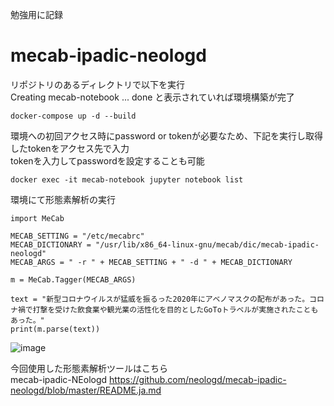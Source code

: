 勉強用に記録
# mecab-ipadic-neologd  
リポジトリのあるディレクトリで以下を実行  
Creating mecab-notebook ... done と表示されていれば環境構築が完了 
```
docker-compose up -d --build
```

環境への初回アクセス時にpassword or tokenが必要なため、下記を実行し取得したtokenをアクセス先で入力   
tokenを入力してpasswordを設定することも可能  
```
docker exec -it mecab-notebook jupyter notebook list  
```

環境にて形態素解析の実行  
```
import MeCab

MECAB_SETTING = "/etc/mecabrc"
MECAB_DICTIONARY = "/usr/lib/x86_64-linux-gnu/mecab/dic/mecab-ipadic-neologd"
MECAB_ARGS = " -r " + MECAB_SETTING + " -d " + MECAB_DICTIONARY

m = MeCab.Tagger(MECAB_ARGS)

text = "新型コロナウイルスが猛威を振るった2020年にアベノマスクの配布があった。コロナ禍で打撃を受けた飲食業や観光業の活性化を目的としたGoToトラベルが実施されたこともあった。"
print(m.parse(text))
```
![image](https://user-images.githubusercontent.com/32927796/144154065-1a6160f6-fd0f-4818-85f9-df672c367d38.png)

今回使用した形態素解析ツールはこちら  
mecab-ipadic-NEologd
https://github.com/neologd/mecab-ipadic-neologd/blob/master/README.ja.md


